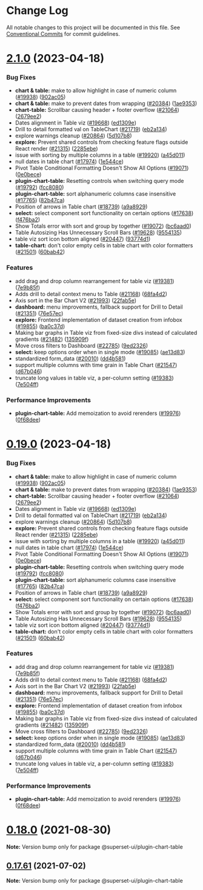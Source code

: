 # Change Log

All notable changes to this project will be documented in this file.
See [Conventional Commits](https://conventionalcommits.org) for commit guidelines.

# [2.1.0](https://github.com/apache-superset/superset-ui/compare/v2021.41.0...v2.1.0) (2023-04-18)

### Bug Fixes

- **chart & table:** make to allow highlight in case of numeric column ([#19938](https://github.com/apache-superset/superset-ui/issues/19938)) ([902ac05](https://github.com/apache-superset/superset-ui/commit/902ac053722ada89f817156a0af38ec03f27376c))
- **chart & table:** make to prevent dates from wrapping ([#20384](https://github.com/apache-superset/superset-ui/issues/20384)) ([1ae9353](https://github.com/apache-superset/superset-ui/commit/1ae935379fa8f1f5043205f218d7c1af93fae053))
- **chart-table:** Scrollbar causing header + footer overflow ([#21064](https://github.com/apache-superset/superset-ui/issues/21064)) ([2679ee2](https://github.com/apache-superset/superset-ui/commit/2679ee2e46edf53ab07c19e1186ce2877e159303))
- Dates alignment in Table viz ([#19668](https://github.com/apache-superset/superset-ui/issues/19668)) ([ed1309e](https://github.com/apache-superset/superset-ui/commit/ed1309e6bd9e8c0365794cf12bf4a272e540bbbd))
- Drill to detail formatted val on TableChart ([#21719](https://github.com/apache-superset/superset-ui/issues/21719)) ([eb2a134](https://github.com/apache-superset/superset-ui/commit/eb2a1345a87dae968d1357279e6056a76988bd01))
- explore warnings cleanup ([#20864](https://github.com/apache-superset/superset-ui/issues/20864)) ([5d107b8](https://github.com/apache-superset/superset-ui/commit/5d107b86abd1712571861e92f922ace57fb622ba))
- **explore:** Prevent shared controls from checking feature flags outside React render ([#21315](https://github.com/apache-superset/superset-ui/issues/21315)) ([2285ebe](https://github.com/apache-superset/superset-ui/commit/2285ebe72ec4edded6d195052740b7f9f13d1f1b))
- issue with sorting by multiple columns in a table ([#19920](https://github.com/apache-superset/superset-ui/issues/19920)) ([a45d011](https://github.com/apache-superset/superset-ui/commit/a45d011e74be7a52fee9b0e580187dd6f25509db))
- null dates in table chart ([#17974](https://github.com/apache-superset/superset-ui/issues/17974)) ([1e544ce](https://github.com/apache-superset/superset-ui/commit/1e544ce5316fad4b2c65127426c8aaffaf71fad3))
- Pivot Table Conditional Formatting Doesn't Show All Options ([#19071](https://github.com/apache-superset/superset-ui/issues/19071)) ([0e0bece](https://github.com/apache-superset/superset-ui/commit/0e0beceac173f765d8f9a0887732029b78603f6d))
- **plugin-chart-table:** Resetting controls when switching query mode ([#19792](https://github.com/apache-superset/superset-ui/issues/19792)) ([fcc8080](https://github.com/apache-superset/superset-ui/commit/fcc8080ff3b99e2f5f5cdbd48335d7ab83aba16a))
- **plugin-chart-table:** sort alphanumeric columns case insensitive ([#17765](https://github.com/apache-superset/superset-ui/issues/17765)) ([82b47ca](https://github.com/apache-superset/superset-ui/commit/82b47cacba9653c7837c361be65e10520e9068b3))
- Position of arrows in Table chart ([#18739](https://github.com/apache-superset/superset-ui/issues/18739)) ([a9a8929](https://github.com/apache-superset/superset-ui/commit/a9a892945e6058c92c6e4f63255d799790a9bfa8))
- **select:** select component sort functionality on certain options ([#17638](https://github.com/apache-superset/superset-ui/issues/17638)) ([f476ba2](https://github.com/apache-superset/superset-ui/commit/f476ba23a279cb87a94ad3075e035cad0ae264b6))
- Show Totals error with sort and group by together ([#19072](https://github.com/apache-superset/superset-ui/issues/19072)) ([bc6aad0](https://github.com/apache-superset/superset-ui/commit/bc6aad0a88bbbbfd6c592f8813d1b72471788897))
- Table Autosizing Has Unnecessary Scroll Bars ([#19628](https://github.com/apache-superset/superset-ui/issues/19628)) ([9554135](https://github.com/apache-superset/superset-ui/commit/955413539b3edd892efd6bc069240efb5f5a29ac))
- table viz sort icon bottom aligned ([#20447](https://github.com/apache-superset/superset-ui/issues/20447)) ([93774d1](https://github.com/apache-superset/superset-ui/commit/93774d1860fd40dfee1f18e2787d9d0b79b551e2))
- **table-chart:** don't color empty cells in table chart with color formatters ([#21501](https://github.com/apache-superset/superset-ui/issues/21501)) ([60bab42](https://github.com/apache-superset/superset-ui/commit/60bab4269f1a0ebd42c85aab1ecd8c34ae1b9448))

### Features

- add drag and drop column rearrangement for table viz ([#19381](https://github.com/apache-superset/superset-ui/issues/19381)) ([7e9b85f](https://github.com/apache-superset/superset-ui/commit/7e9b85f76ca8cae38c38e11f857634216b1cd71c))
- Adds drill to detail context menu to Table ([#21168](https://github.com/apache-superset/superset-ui/issues/21168)) ([68fa4d2](https://github.com/apache-superset/superset-ui/commit/68fa4d2665cc0742b2194533271ce562a3ebbf14))
- Axis sort in the Bar Chart V2 ([#21993](https://github.com/apache-superset/superset-ui/issues/21993)) ([22fab5e](https://github.com/apache-superset/superset-ui/commit/22fab5e58ce574e962518067d982e3036449e580))
- **dashboard:** menu improvements, fallback support for Drill to Detail ([#21351](https://github.com/apache-superset/superset-ui/issues/21351)) ([76e57ec](https://github.com/apache-superset/superset-ui/commit/76e57ec651bbfaf4f76031eeeca66f6a1fa81bc2))
- **explore:** Frontend implementation of dataset creation from infobox ([#19855](https://github.com/apache-superset/superset-ui/issues/19855)) ([ba0c37d](https://github.com/apache-superset/superset-ui/commit/ba0c37d3df85b1af39404af1d578daeb0ff2d278))
- Making bar graphs in Table viz from fixed-size divs instead of calculated gradients ([#21482](https://github.com/apache-superset/superset-ui/issues/21482)) ([135909f](https://github.com/apache-superset/superset-ui/commit/135909f814e989c2314ddbb5da90e5364cd36d17))
- Move cross filters to Dashboard ([#22785](https://github.com/apache-superset/superset-ui/issues/22785)) ([9ed2326](https://github.com/apache-superset/superset-ui/commit/9ed2326a20329d41abc8e0995b0ba6110379088f))
- **select:** keep options order when in single mode ([#19085](https://github.com/apache-superset/superset-ui/issues/19085)) ([ae13d83](https://github.com/apache-superset/superset-ui/commit/ae13d8313b5687374f5b24e02bccdcc717ba19eb))
- standardized form_data ([#20010](https://github.com/apache-superset/superset-ui/issues/20010)) ([dd4b581](https://github.com/apache-superset/superset-ui/commit/dd4b581fb55d920fc3b709fc044cea5339802ee2))
- support multiple columns with time grain in Table Chart ([#21547](https://github.com/apache-superset/superset-ui/issues/21547)) ([d67b046](https://github.com/apache-superset/superset-ui/commit/d67b04683c5e671a8e0278994fb36b23978c1ff4))
- truncate long values in table viz, a per-column setting ([#19383](https://github.com/apache-superset/superset-ui/issues/19383)) ([7e504ff](https://github.com/apache-superset/superset-ui/commit/7e504ff680698106cf9008b4c2814b01fcac90bb))

### Performance Improvements

- **plugin-chart-table:** Add memoization to avoid rerenders ([#19976](https://github.com/apache-superset/superset-ui/issues/19976)) ([0f68dee](https://github.com/apache-superset/superset-ui/commit/0f68deedf105300c8bd2536bd205d128799c0381))

# [0.19.0](https://github.com/apache-superset/superset-ui/compare/v2021.41.0...v0.19.0) (2023-04-18)

### Bug Fixes

- **chart & table:** make to allow highlight in case of numeric column ([#19938](https://github.com/apache-superset/superset-ui/issues/19938)) ([902ac05](https://github.com/apache-superset/superset-ui/commit/902ac053722ada89f817156a0af38ec03f27376c))
- **chart & table:** make to prevent dates from wrapping ([#20384](https://github.com/apache-superset/superset-ui/issues/20384)) ([1ae9353](https://github.com/apache-superset/superset-ui/commit/1ae935379fa8f1f5043205f218d7c1af93fae053))
- **chart-table:** Scrollbar causing header + footer overflow ([#21064](https://github.com/apache-superset/superset-ui/issues/21064)) ([2679ee2](https://github.com/apache-superset/superset-ui/commit/2679ee2e46edf53ab07c19e1186ce2877e159303))
- Dates alignment in Table viz ([#19668](https://github.com/apache-superset/superset-ui/issues/19668)) ([ed1309e](https://github.com/apache-superset/superset-ui/commit/ed1309e6bd9e8c0365794cf12bf4a272e540bbbd))
- Drill to detail formatted val on TableChart ([#21719](https://github.com/apache-superset/superset-ui/issues/21719)) ([eb2a134](https://github.com/apache-superset/superset-ui/commit/eb2a1345a87dae968d1357279e6056a76988bd01))
- explore warnings cleanup ([#20864](https://github.com/apache-superset/superset-ui/issues/20864)) ([5d107b8](https://github.com/apache-superset/superset-ui/commit/5d107b86abd1712571861e92f922ace57fb622ba))
- **explore:** Prevent shared controls from checking feature flags outside React render ([#21315](https://github.com/apache-superset/superset-ui/issues/21315)) ([2285ebe](https://github.com/apache-superset/superset-ui/commit/2285ebe72ec4edded6d195052740b7f9f13d1f1b))
- issue with sorting by multiple columns in a table ([#19920](https://github.com/apache-superset/superset-ui/issues/19920)) ([a45d011](https://github.com/apache-superset/superset-ui/commit/a45d011e74be7a52fee9b0e580187dd6f25509db))
- null dates in table chart ([#17974](https://github.com/apache-superset/superset-ui/issues/17974)) ([1e544ce](https://github.com/apache-superset/superset-ui/commit/1e544ce5316fad4b2c65127426c8aaffaf71fad3))
- Pivot Table Conditional Formatting Doesn't Show All Options ([#19071](https://github.com/apache-superset/superset-ui/issues/19071)) ([0e0bece](https://github.com/apache-superset/superset-ui/commit/0e0beceac173f765d8f9a0887732029b78603f6d))
- **plugin-chart-table:** Resetting controls when switching query mode ([#19792](https://github.com/apache-superset/superset-ui/issues/19792)) ([fcc8080](https://github.com/apache-superset/superset-ui/commit/fcc8080ff3b99e2f5f5cdbd48335d7ab83aba16a))
- **plugin-chart-table:** sort alphanumeric columns case insensitive ([#17765](https://github.com/apache-superset/superset-ui/issues/17765)) ([82b47ca](https://github.com/apache-superset/superset-ui/commit/82b47cacba9653c7837c361be65e10520e9068b3))
- Position of arrows in Table chart ([#18739](https://github.com/apache-superset/superset-ui/issues/18739)) ([a9a8929](https://github.com/apache-superset/superset-ui/commit/a9a892945e6058c92c6e4f63255d799790a9bfa8))
- **select:** select component sort functionality on certain options ([#17638](https://github.com/apache-superset/superset-ui/issues/17638)) ([f476ba2](https://github.com/apache-superset/superset-ui/commit/f476ba23a279cb87a94ad3075e035cad0ae264b6))
- Show Totals error with sort and group by together ([#19072](https://github.com/apache-superset/superset-ui/issues/19072)) ([bc6aad0](https://github.com/apache-superset/superset-ui/commit/bc6aad0a88bbbbfd6c592f8813d1b72471788897))
- Table Autosizing Has Unnecessary Scroll Bars ([#19628](https://github.com/apache-superset/superset-ui/issues/19628)) ([9554135](https://github.com/apache-superset/superset-ui/commit/955413539b3edd892efd6bc069240efb5f5a29ac))
- table viz sort icon bottom aligned ([#20447](https://github.com/apache-superset/superset-ui/issues/20447)) ([93774d1](https://github.com/apache-superset/superset-ui/commit/93774d1860fd40dfee1f18e2787d9d0b79b551e2))
- **table-chart:** don't color empty cells in table chart with color formatters ([#21501](https://github.com/apache-superset/superset-ui/issues/21501)) ([60bab42](https://github.com/apache-superset/superset-ui/commit/60bab4269f1a0ebd42c85aab1ecd8c34ae1b9448))

### Features

- add drag and drop column rearrangement for table viz ([#19381](https://github.com/apache-superset/superset-ui/issues/19381)) ([7e9b85f](https://github.com/apache-superset/superset-ui/commit/7e9b85f76ca8cae38c38e11f857634216b1cd71c))
- Adds drill to detail context menu to Table ([#21168](https://github.com/apache-superset/superset-ui/issues/21168)) ([68fa4d2](https://github.com/apache-superset/superset-ui/commit/68fa4d2665cc0742b2194533271ce562a3ebbf14))
- Axis sort in the Bar Chart V2 ([#21993](https://github.com/apache-superset/superset-ui/issues/21993)) ([22fab5e](https://github.com/apache-superset/superset-ui/commit/22fab5e58ce574e962518067d982e3036449e580))
- **dashboard:** menu improvements, fallback support for Drill to Detail ([#21351](https://github.com/apache-superset/superset-ui/issues/21351)) ([76e57ec](https://github.com/apache-superset/superset-ui/commit/76e57ec651bbfaf4f76031eeeca66f6a1fa81bc2))
- **explore:** Frontend implementation of dataset creation from infobox ([#19855](https://github.com/apache-superset/superset-ui/issues/19855)) ([ba0c37d](https://github.com/apache-superset/superset-ui/commit/ba0c37d3df85b1af39404af1d578daeb0ff2d278))
- Making bar graphs in Table viz from fixed-size divs instead of calculated gradients ([#21482](https://github.com/apache-superset/superset-ui/issues/21482)) ([135909f](https://github.com/apache-superset/superset-ui/commit/135909f814e989c2314ddbb5da90e5364cd36d17))
- Move cross filters to Dashboard ([#22785](https://github.com/apache-superset/superset-ui/issues/22785)) ([9ed2326](https://github.com/apache-superset/superset-ui/commit/9ed2326a20329d41abc8e0995b0ba6110379088f))
- **select:** keep options order when in single mode ([#19085](https://github.com/apache-superset/superset-ui/issues/19085)) ([ae13d83](https://github.com/apache-superset/superset-ui/commit/ae13d8313b5687374f5b24e02bccdcc717ba19eb))
- standardized form_data ([#20010](https://github.com/apache-superset/superset-ui/issues/20010)) ([dd4b581](https://github.com/apache-superset/superset-ui/commit/dd4b581fb55d920fc3b709fc044cea5339802ee2))
- support multiple columns with time grain in Table Chart ([#21547](https://github.com/apache-superset/superset-ui/issues/21547)) ([d67b046](https://github.com/apache-superset/superset-ui/commit/d67b04683c5e671a8e0278994fb36b23978c1ff4))
- truncate long values in table viz, a per-column setting ([#19383](https://github.com/apache-superset/superset-ui/issues/19383)) ([7e504ff](https://github.com/apache-superset/superset-ui/commit/7e504ff680698106cf9008b4c2814b01fcac90bb))

### Performance Improvements

- **plugin-chart-table:** Add memoization to avoid rerenders ([#19976](https://github.com/apache-superset/superset-ui/issues/19976)) ([0f68dee](https://github.com/apache-superset/superset-ui/commit/0f68deedf105300c8bd2536bd205d128799c0381))

# [0.18.0](https://github.com/apache-superset/superset-ui/compare/v0.17.87...v0.18.0) (2021-08-30)

**Note:** Version bump only for package @superset-ui/plugin-chart-table

## [0.17.61](https://github.com/apache-superset/superset-ui/compare/v0.17.60...v0.17.61) (2021-07-02)

**Note:** Version bump only for package @superset-ui/plugin-chart-table
